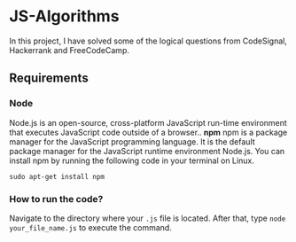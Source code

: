 # JS-Algorithms

In this project, I have solved some of the logical questions from CodeSignal, Hackerrank and FreeCodeCamp. 

## Requirements

### Node

Node.js is an open-source, cross-platform JavaScript run-time environment that executes JavaScript code outside of a browser..
**npm** npm is a package manager for the JavaScript programming language. It is the default package manager for the JavaScript runtime environment Node.js.
You can install npm by running the following code in your terminal on Linux.

`sudo apt-get install npm`

### How to run the code?

Navigate to the directory where your `.js` file is located. After that, type `node your_file_name.js` to execute the command.